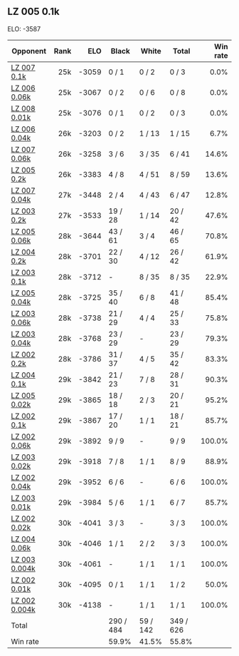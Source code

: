 ## LZ 005 0.1k ##

ELO: -3587

Opponent | Rank | ELO | Black | White | Total | Win rate
---------|-----:|----:|-------|-------|-------|-------:
[LZ 007 0.1k](LZ%20007%200.1k.md) | 25k | -3059 | 0 / 1 | 0 / 2 | 0 / 3 | 0.0%
[LZ 006 0.06k](LZ%20006%200.06k.md) | 25k | -3067 | 0 / 2 | 0 / 6 | 0 / 8 | 0.0%
[LZ 008 0.01k](LZ%20008%200.01k.md) | 25k | -3076 | 0 / 1 | 0 / 2 | 0 / 3 | 0.0%
[LZ 006 0.04k](LZ%20006%200.04k.md) | 26k | -3203 | 0 / 2 | 1 / 13 | 1 / 15 | 6.7%
[LZ 007 0.06k](LZ%20007%200.06k.md) | 26k | -3258 | 3 / 6 | 3 / 35 | 6 / 41 | 14.6%
[LZ 005 0.2k](LZ%20005%200.2k.md) | 26k | -3383 | 4 / 8 | 4 / 51 | 8 / 59 | 13.6%
[LZ 007 0.04k](LZ%20007%200.04k.md) | 27k | -3448 | 2 / 4 | 4 / 43 | 6 / 47 | 12.8%
[LZ 003 0.2k](LZ%20003%200.2k.md) | 27k | -3533 | 19 / 28 | 1 / 14 | 20 / 42 | 47.6%
[LZ 005 0.06k](LZ%20005%200.06k.md) | 28k | -3644 | 43 / 61 | 3 / 4 | 46 / 65 | 70.8%
[LZ 004 0.2k](LZ%20004%200.2k.md) | 28k | -3701 | 22 / 30 | 4 / 12 | 26 / 42 | 61.9%
[LZ 003 0.1k](LZ%20003%200.1k.md) | 28k | -3712 | - | 8 / 35 | 8 / 35 | 22.9%
[LZ 005 0.04k](LZ%20005%200.04k.md) | 28k | -3725 | 35 / 40 | 6 / 8 | 41 / 48 | 85.4%
[LZ 003 0.06k](LZ%20003%200.06k.md) | 28k | -3738 | 21 / 29 | 4 / 4 | 25 / 33 | 75.8%
[LZ 003 0.04k](LZ%20003%200.04k.md) | 28k | -3768 | 23 / 29 | - | 23 / 29 | 79.3%
[LZ 002 0.2k](LZ%20002%200.2k.md) | 28k | -3786 | 31 / 37 | 4 / 5 | 35 / 42 | 83.3%
[LZ 004 0.1k](LZ%20004%200.1k.md) | 29k | -3842 | 21 / 23 | 7 / 8 | 28 / 31 | 90.3%
[LZ 005 0.02k](LZ%20005%200.02k.md) | 29k | -3865 | 18 / 18 | 2 / 3 | 20 / 21 | 95.2%
[LZ 002 0.1k](LZ%20002%200.1k.md) | 29k | -3867 | 17 / 20 | 1 / 1 | 18 / 21 | 85.7%
[LZ 002 0.06k](LZ%20002%200.06k.md) | 29k | -3892 | 9 / 9 | - | 9 / 9 | 100.0%
[LZ 003 0.02k](LZ%20003%200.02k.md) | 29k | -3918 | 7 / 8 | 1 / 1 | 8 / 9 | 88.9%
[LZ 002 0.04k](LZ%20002%200.04k.md) | 29k | -3952 | 6 / 6 | - | 6 / 6 | 100.0%
[LZ 003 0.01k](LZ%20003%200.01k.md) | 29k | -3984 | 5 / 6 | 1 / 1 | 6 / 7 | 85.7%
[LZ 002 0.02k](LZ%20002%200.02k.md) | 30k | -4041 | 3 / 3 | - | 3 / 3 | 100.0%
[LZ 004 0.06k](LZ%20004%200.06k.md) | 30k | -4046 | 1 / 1 | 2 / 2 | 3 / 3 | 100.0%
[LZ 003 0.004k](LZ%20003%200.004k.md) | 30k | -4061 | - | 1 / 1 | 1 / 1 | 100.0%
[LZ 002 0.01k](LZ%20002%200.01k.md) | 30k | -4095 | 0 / 1 | 1 / 1 | 1 / 2 | 50.0%
[LZ 002 0.004k](LZ%20002%200.004k.md) | 30k | -4138 | - | 1 / 1 | 1 / 1 | 100.0%
Total | | | 290 / 484 | 59 / 142 | 349 / 626 | 
Win rate| | | 59.9% | 41.5% | 55.8% | 
